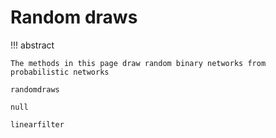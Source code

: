 # Random draws

!!! abstract

    The methods in this page draw random binary networks from probabilistic networks

```@docs
randomdraws
```

```@docs
null
```

```@docs
linearfilter
```

